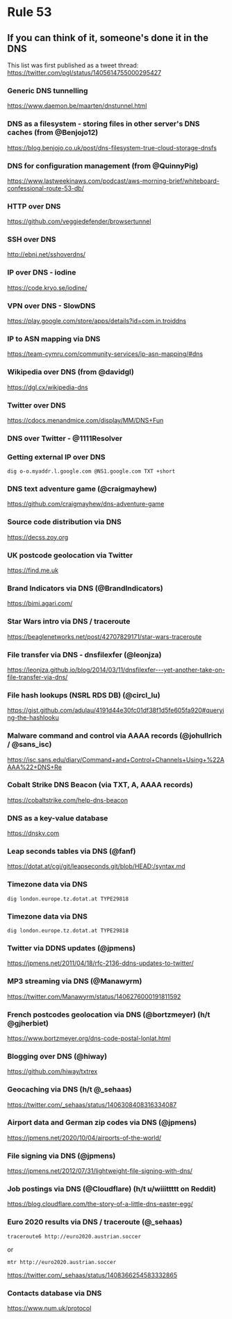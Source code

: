 # Rule 53

## If you can think of it, someone's done it in the DNS

This list was first published as a tweet thread: https://twitter.com/pgl/status/1405614755000295427



### Generic DNS tunnelling

https://www.daemon.be/maarten/dnstunnel.html


### DNS as a filesystem - storing files in other server's DNS caches (from @Benjojo12)

https://blog.benjojo.co.uk/post/dns-filesystem-true-cloud-storage-dnsfs


### DNS for configuration management (from @QuinnyPig)

https://www.lastweekinaws.com/podcast/aws-morning-brief/whiteboard-confessional-route-53-db/


### HTTP over DNS

https://github.com/veggiedefender/browsertunnel


### SSH over DNS

http://ebnj.net/sshoverdns/


### IP over DNS - iodine

https://code.kryo.se/iodine/


### VPN over DNS - SlowDNS

https://play.google.com/store/apps/details?id=com.in.troiddns



### IP to ASN mapping via DNS

https://team-cymru.com/community-services/ip-asn-mapping/#dns


### Wikipedia over DNS (from @davidgl)

https://dgl.cx/wikipedia-dns


### Twitter over DNS

https://cdocs.menandmice.com/display/MM/DNS+Fun


### DNS over Twitter - @1111Resolver 


### Getting external IP over DNS

`dig o-o.myaddr.l.google.com @NS1.google.com TXT +short`


### DNS text adventure game (@craigmayhew)

https://github.com/craigmayhew/dns-adventure-game


### Source code distribution via DNS

https://decss.zoy.org


### UK postcode geolocation via Twitter

https://find.me.uk


### Brand Indicators via DNS (@BrandIndicators)

https://bimi.agari.com/


### Star Wars intro via DNS / traceroute

https://beaglenetworks.net/post/42707829171/star-wars-traceroute


### File transfer via DNS - dnsfilexfer (@leonjza)

https://leonjza.github.io/blog/2014/03/11/dnsfilexfer---yet-another-take-on-file-transfer-via-dns/


### File hash lookups (NSRL RDS DB) (@circl_lu)

https://gist.github.com/adulau/4191d44e30fc01df38f1d5fe605fa920#querying-the-hashlooku


### Malware command and control via AAAA records (@johullrich / @sans_isc)

https://isc.sans.edu/diary/Command+and+Control+Channels+Using+%22AAAA%22+DNS+Re


### Cobalt Strike DNS Beacon (via TXT, A, AAAA records)

https://cobaltstrike.com/help-dns-beacon


### DNS as a key-value database

https://dnskv.com


### Leap seconds tables via DNS (@fanf)

https://dotat.at/cgi/git/leapseconds.git/blob/HEAD:/syntax.md


### Timezone data via DNS

`dig london.europe.tz.dotat.at TYPE29818`


### Timezone data via DNS

`dig london.europe.tz.dotat.at TYPE29818`


### Twitter via DDNS updates (@jpmens)

https://jpmens.net/2011/04/18/rfc-2136-ddns-updates-to-twitter/


### MP3 streaming via DNS (@Manawyrm)

https://twitter.com/Manawyrm/status/1406276000191811592


### French postcodes geolocation via DNS (@bortzmeyer) (h/t @gjherbiet)

https://www.bortzmeyer.org/dns-code-postal-lonlat.html


### Blogging over DNS (@hiway)

https://github.com/hiway/txtrex


### Geocaching via DNS (h/t @\_sehaas)

https://twitter.com/_sehaas/status/1406308408316334087


### Airport data and German zip codes via DNS (@jpmens)

https://jpmens.net/2020/10/04/airports-of-the-world/


### File signing via DNS (@jpmens)

https://jpmens.net/2012/07/31/lightweight-file-signing-with-dns/


### Job postings via DNS (@Cloudflare) (h/t u/wiiittttt on Reddit)

https://blog.cloudflare.com/the-story-of-a-little-dns-easter-egg/


### Euro 2020 results via DNS / traceroute (@\_sehaas)


`traceroute6 http://euro2020.austrian.soccer`

or

`mtr http://euro2020.austrian.soccer`

https://twitter.com/_sehaas/status/1408366254583332865


### Contacts database via DNS

https://www.num.uk/protocol